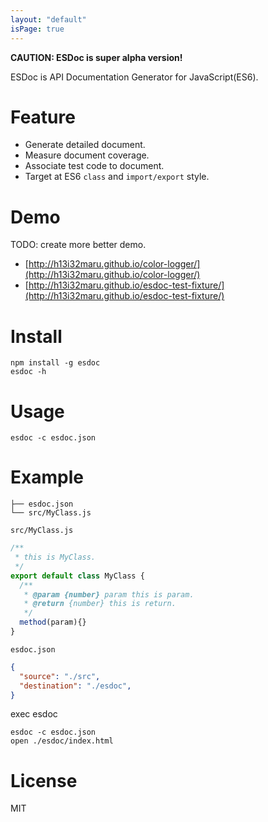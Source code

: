 ```yaml
---
layout: "default"
isPage: true
---
```


**CAUTION: ESDoc is super alpha version!**

ESDoc is API Documentation Generator for JavaScript(ES6).

# Feature
- Generate detailed document.
- Measure document coverage.
- Associate test code to document.
- Target at ES6 ``class`` and ``import/export`` style.

# Demo
TODO: create more better demo.

- [http://h13i32maru.github.io/color-logger/](http://h13i32maru.github.io/color-logger/)
- [http://h13i32maru.github.io/esdoc-test-fixture/](http://h13i32maru.github.io/esdoc-test-fixture/)

# Install

```
npm install -g esdoc
esdoc -h
```

# Usage

```
esdoc -c esdoc.json
```

# Example
```
├── esdoc.json
└── src/MyClass.js
```

``src/MyClass.js``

```javascript
/**
 * this is MyClass.
 */
export default class MyClass {
  /**
   * @param {number} param this is param.
   * @return {number} this is return.
   */
  method(param){}
}
```

``esdoc.json``

```json
{
  "source": "./src",
  "destination": "./esdoc",
}
```

exec esdoc

```
esdoc -c esdoc.json
open ./esdoc/index.html
```

# License
MIT

